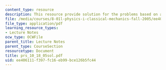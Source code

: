 ```yaml
---
content_type: resource
description: This resource provide solution for the problems based on acceleration.
file: /media/courses/8-01l-physics-i-classical-mechanics-fall-2005/ee406111f397fc16eb99bce126b5fc44_prs_10_18_05sol.pdf
file_type: application/pdf
learning_resource_types:
- Lecture Notes
ocw_type: OCWFile
parent_title: Lecture Notes
parent_type: CourseSection
resourcetype: Document
title: prs_10_18_05sol.pdf
uid: ee406111-f397-fc16-eb99-bce126b5fc44
---
```


